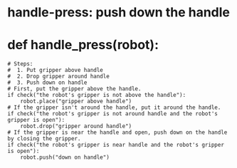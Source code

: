 # handle-press: push down the handle
# def handle_press(robot):
    # Steps:
    #  1. Put gripper above handle
    #  2. Drop gripper around handle
    #  3. Push down on handle
    # First, put the gripper above the handle.
    if check("the robot's gripper is not above the handle"):
        robot.place("gripper above handle")
    # If the gripper isn't around the handle, put it around the handle.
    if check("the robot's gripper is not around handle and the robot's gripper is open"):
        robot.drop("gripper around handle")
    # If the gripper is near the handle and open, push down on the handle by closing the gripper.
    if check("the robot's gripper is near handle and the robot's gripper is open"):
        robot.push("down on handle")